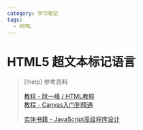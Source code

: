 ```yaml
---
category: 学习笔记
tags:
  - HTML
---
```


# HTML5 超文本标记语言

> [!help] 参考资料
> 
> [教程 - 阮一峰 / HTML教程](https://wangdoc.com/html/)  
> [教程 - Canvas入门到精通](https://segmentfault.com/a/1190000042211619)
>  
> [实体书籍 - JavaScript高级程序设计](https://book.douban.com/subject/35175321/)

